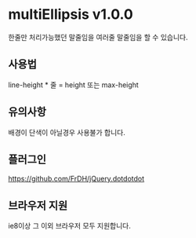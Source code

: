# multiEllipsis v1.0.0
한줄만 처리가능했던 말줄임을 여러줄 말줄임을 할 수 있습니다.

## 사용법
line-height * 줄 = height 또는 max-height 

## 유의사항
배경이 단색이 아닐경우 사용불가 합니다.

## 플러그인
<https://github.com/FrDH/jQuery.dotdotdot>

## 브라우저 지원
ie8이상 그 이외 브라우저 모두 지원합니다.